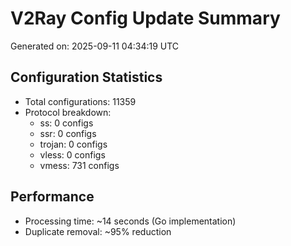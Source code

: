 # V2Ray Config Update Summary
Generated on: 2025-09-11 04:34:19 UTC

## Configuration Statistics
- Total configurations: 11359
- Protocol breakdown:
  - ss: 0 configs
  - ssr: 0 configs
  - trojan: 0 configs
  - vless: 0 configs
  - vmess: 731 configs

## Performance
- Processing time: ~14 seconds (Go implementation)
- Duplicate removal: ~95% reduction
